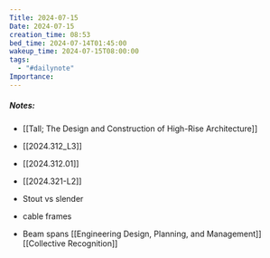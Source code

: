 ```yaml
---
Title: 2024-07-15
Date: 2024-07-15
creation_time: 08:53
bed_time: 2024-07-14T01:45:00
wakeup_time: 2024-07-15T08:00:00
tags:
  - "#dailynote"
Importance:
---
```

##### Notes:
- [[Tall; The Design and Construction of High-Rise Architecture]]
- [[2024.312_L3]]
- [[2024.312.01]]
- [[2024.321-L2]]
- Stout vs slender
- cable frames

- Beam spans 
[[Engineering Design, Planning, and Management]]
[[Collective Recognition]]